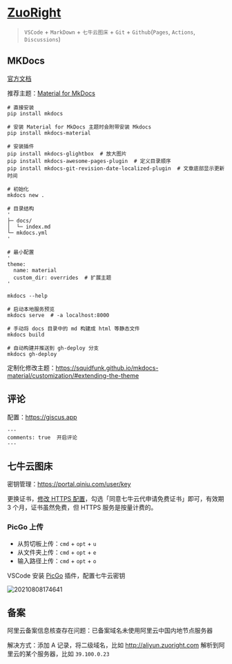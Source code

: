 # [ZuoRight](http://zuoright.com)

> `VSCode` + `MarkDown` + `七牛云图床` + `Git` + `Github`(`Pages`, `Actions`, `Discussions`)

## MKDocs

[官方文档](https://www.mkdocs.org/)

推荐主题：[Material for MkDocs](https://squidfunk.github.io/mkdocs-material/setup/changing-the-colors/)

```shell
# 直接安装
pip install mkdocs

# 安装 Material for MkDocs 主题时会附带安装 Mkdocs
pip install mkdocs-material

# 安装插件
pip install mkdocs-glightbox  # 放大图片
pip install mkdocs-awesome-pages-plugin  # 定义目录顺序
pip install mkdocs-git-revision-date-localized-plugin  # 文章底部显示更新时间
```

```shell
# 初始化
mkdocs new .

# 目录结构
'
├─ docs/
│  └─ index.md
└─ mkdocs.yml
'

# 最小配置
'
theme:
  name: material
  custom_dir: overrides  # 扩展主题
'

mkdocs --help

# 启动本地服务预览
mkdocs serve  # -a localhost:8000

# 手动将 docs 目录中的 md 构建成 html 等静态文件
mkdocs build

# 自动构建并推送到 gh-deploy 分支
mkdocs gh-deploy
```

定制化修改主题：<https://squidfunk.github.io/mkdocs-material/customization/#extending-the-theme>

## 评论

配置：<https://giscus.app>

```plaintext
---
comments: true  开启评论
---
```

## 七牛云图床

密钥管理：<https://portal.qiniu.com/user/key>

更换证书，[修改 HTTPS 配置](https://portal.qiniu.com/cdn/domain)，勾选「同意七牛云代申请免费证书」即可，有效期 3 个月，证书虽然免费，但 HTTPS 服务是按量计费的。

### PicGo 上传

- 从剪切板上传：`cmd` + `opt` + `u`
- 从文件夹上传：`cmd` + `opt` + `e`
- 输入路径上传：`cmd` + `opt` + `o`

VSCode 安装 [PicGo](https://picgo.github.io/PicGo-Core-Doc/zh/guide/) 插件，配置七牛云密钥

![20210808174641](http://image.zuoright.com/20210808174641.png)

## 备案

阿里云备案信息核查存在问题：已备案域名未使用阿里云中国内地节点服务器

解决方式：添加 A 记录，将二级域名，比如 <http://aliyun.zuoright.com> 解析到阿里云的某个服务器，比如 `39.100.0.23`
